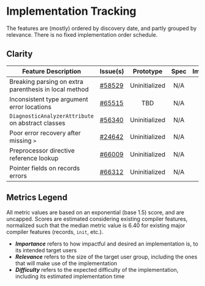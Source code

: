 # Implementation Tracking

The features are (mostly) ordered by discovery date, and partly grouped by relevance. There is no fixed implementation order schedule.

## Clarity

| Feature Description | Issue(s) | Prototype | Spec | Importance | Relevance | Difficulty |
|---------------------|----------|:---------:|:----:|:----------:|:---------:|:----------:|
| Breaking parsing on extra parenthesis in local method | [#58529](https://github.com/dotnet/roslyn/issues/58529) | Uninitialized | N/A | 2.48 | 5.06 | 2.34 |
| Inconsistent type argument error locations | [#65515](https://github.com/dotnet/roslyn/issues/65515) | TBD | N/A | 1.63 | 4.87 | 1.90 |
| `DiagnosticAnalyzerAttribute` on abstract classes | [#56340](https://github.com/dotnet/roslyn/issues/56340) | Uninitialized | N/A | 0.29 | 0.95 | 1.16 |
| Poor error recovery after missing `>` | [#24642](https://github.com/dotnet/roslyn/issues/24642) | Uninitialized | N/A | 1.87 | 2.16 | 3.02 |
| Preprocessor directive reference lookup | [#66009](https://github.com/dotnet/roslyn/issues/66009) | Uninitialized | N/A | 2.21 | 0.58 | 1.25 |
| Pointer fields on records errors | [#66312](https://github.com/dotnet/roslyn/issues/66312) | Uninitialized | N/A | 1.06 | 0.57 | 0.93 |

## Metrics Legend
All metric values are based on an exponential (base 1.5) score, and are uncapped. Scores are estimated considering existing compiler features, normalized such that the median metric value is 6.40 for existing major compiler features (records, `init`, etc.).

- ***Importance*** refers to how impactful and desired an implementation is, to its intended target users
- ***Relevance*** refers to the size of the target user group, including the ones that will make use of the implementation
- ***Difficulty*** refers to the expected difficulty of the implementation, including its estimated implementation time
